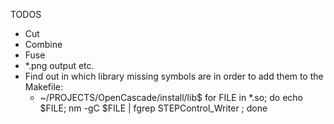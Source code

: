 TODOS

* Cut
* Combine
* Fuse
* *.png output etc. 
* Find out in which library missing symbols are in order to add them to the Makefile:
    * ~/PROJECTS/OpenCascade/install/lib$ for FILE in *.so; do echo $FILE; nm -gC $FILE | fgrep STEPControl_Writer  ; done
